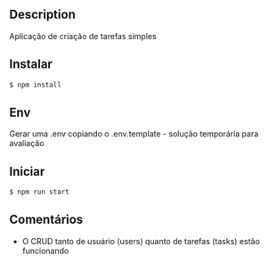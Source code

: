 
## Description

Aplicação de criação de tarefas simples

## Instalar

```bash
$ npm install
```

## Env

Gerar uma .env copiando o .env.template - solução temporária para avaliação

## Iniciar

```bash
$ npm run start
```

## Comentários

- O CRUD tanto de usuário (users) quanto de tarefas (tasks) estão funcionando


